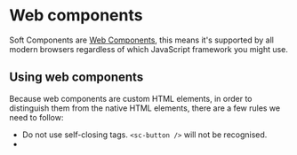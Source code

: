 # Web components

Soft Components are [Web Components](https://developer.mozilla.org/en-US/docs/Web/Web_Components), this means it's supported by all modern browsers regardless of which JavaScript framework you might use.



## Using web components

Because web components are custom HTML elements, in order to distinguish them from the native HTML elements, there are a few rules we need to follow:
- Do not use self-closing tags. `<sc-button />` will not be recognised. 
- 
